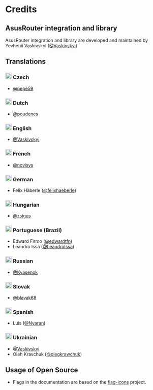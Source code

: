 # Credits

## AsusRouter integration and library

AsusRouter integration and library are developed and maintained by Yevhenii Vaskivskyi ([@Vaskivskyi](https://github.com/Vaskivskyi))

## Translations

### <img src="https://asusrouter.vaskivskyi.com/flags/cz.svg" height="20"> Czech
- [@pepe59](https://github.com/pepe59)
### <img src="https://asusrouter.vaskivskyi.com/flags/nl.svg" height="20"> Dutch
- [@poudenes](https://github.com/poudenes)
### <img src="https://asusrouter.vaskivskyi.com/flags/gb.svg" height="20"> English
- [@Vaskivskyi](https://github.com/Vaskivskyi)
### <img src="https://asusrouter.vaskivskyi.com/flags/fr.svg" height="20"> French
- [@novisys](https://github.com/novisys)
### <img src="https://asusrouter.vaskivskyi.com/flags/de.svg" height="20"> German
- Felix Häberle ([@felixhaeberle](https://github.com/felixhaeberle))
### <img src="https://asusrouter.vaskivskyi.com/flags/hu.svg" height="20"> Hungarian
- [@zsigus](https://github.com/zsigus)
### <img src="https://asusrouter.vaskivskyi.com/flags/br.svg" height="20"> Portuguese (Brazil)
- Edward Firmo ([@edwardtfn](https://github.com/edwardtfn))
- Leandro Issa ([@LeandroIssa](https://github.com/LeandroIssa))
### <img src="https://asusrouter.vaskivskyi.com/flags/ru.svg" height="20"> Russian
- [@Kvasenok](https://github.com/Kvasenok)
### <img src="https://asusrouter.vaskivskyi.com/flags/sk.svg" height="20"> Slovak
- [@blavak68](https://github.com/blavak68)
### <img src="https://asusrouter.vaskivskyi.com/flags/es.svg" height="20"> Spanish
- Luis ([@Nyaran](https://github.com/Nyaran))
### <img src="https://asusrouter.vaskivskyi.com/flags/ua.svg" height="20"> Ukrainian
- [@Vaskivskyi](https://github.com/Vaskivskyi)
- Oleh Kravchuk ([@olegkrawchuk](https://github.com/olegkrawchuk))

## Usage of Open Source

- Flags in the documentation are based on the [flag-icons](https://github.com/lipis/flag-icons) project.
